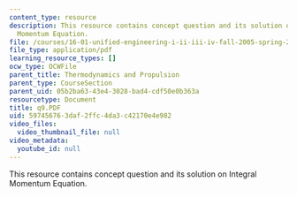```yaml
---
content_type: resource
description: This resource contains concept question and its solution on Integral
  Momentum Equation.
file: /courses/16-01-unified-engineering-i-ii-iii-iv-fall-2005-spring-2006/597456763daf2ffc4da3c42170e4e982_q9.PDF
file_type: application/pdf
learning_resource_types: []
ocw_type: OCWFile
parent_title: Thermodynamics and Propulsion
parent_type: CourseSection
parent_uid: 05b2ba63-43e4-3028-bad4-cdf50e0b363a
resourcetype: Document
title: q9.PDF
uid: 59745676-3daf-2ffc-4da3-c42170e4e982
video_files:
  video_thumbnail_file: null
video_metadata:
  youtube_id: null
---
```

This resource contains concept question and its solution on Integral Momentum Equation.

